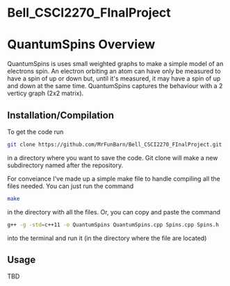 # Bell_CSCI2270_FInalProject

# QuantumSpins Overview

QuantumSpins is uses small weighted graphs to make a simple model of an electrons spin. An electron orbiting an atom can have only be measured to have a spin of up or down but, until it's measured, it may have a spin of up and down at the same time. QuantumSpins captures the behaviour with a 2 verticy graph (2x2 matrix). 

## Installation/Compilation

To get the code run 
```bash 
git clone https://github.com/MrFunBarn/Bell_CSCI2270_FInalProject.git
```
in a directory where you want to save the code. Git clone will make a new subdirectory named after the repository.

For conveiance I've made up a simple make file to handle
compiling all the files needed. You can just run  the command 

```bash
make
```

in the directory with all the files. Or, you can copy and paste the command

```bash
g++ -g -std=c++11 -o QuantumSpins QuantumSpins.cpp Spins.cpp Spins.h 
```
into the terminal and run it (in the directory where the file are located)

## Usage

TBD
